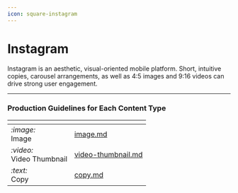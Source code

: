 ```yaml
---
icon: square-instagram
---
```


# Instagram

Instagram is an aesthetic, visual-oriented mobile platform. Short, intuitive copies, carousel arrangements, as well as 4:5 images and 9:16 videos can drive strong user engagement.

***

### Production Guidelines for Each Content Type

<table data-view="cards"><thead><tr><th></th><th data-hidden data-card-target data-type="content-ref"></th></tr></thead><tbody><tr><td><i class="fa-image">:image:</i> <br>Image</td><td><a href="image.md">image.md</a></td></tr><tr><td><i class="fa-video">:video:</i> <br>Video Thumbnail </td><td><a href="video-thumbnail.md">video-thumbnail.md</a></td></tr><tr><td><i class="fa-text">:text:</i> <br>Copy</td><td><a href="copy.md">copy.md</a></td></tr></tbody></table>





